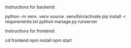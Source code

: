 Instructions for backend:

python -m venv .venv
source .venv/bin/activate
pip install -r requirements.txt
python manage.py runserver

Instructions for frontend:

cd frontend
npm install
npm start